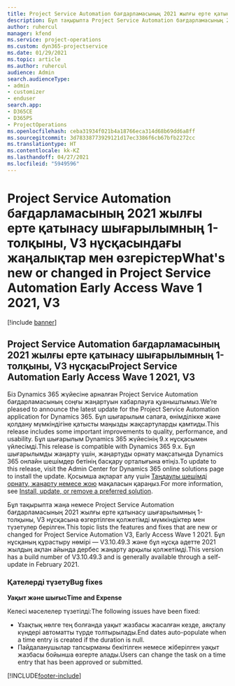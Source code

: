 ```yaml
---
title: Project Service Automation бағдарламасының 2021 жылғы ерте қатынасу шығарылымның 1-толқыны, V3 нұсқасындағы жаңалықтар мен өзгерістер
description: Бұл тақырыпта Project Service Automation бағдарламасының 2021 жылғы ерте қатынасу шығарылымның 1-толқыны, V3 нұсқасындағы қолжетімді мүмкіндіктер мен түзетулер берілген.
author: ruhercul
manager: kfend
ms.service: project-operations
ms.custom: dyn365-projectservice
ms.date: 01/29/2021
ms.topic: article
ms.author: ruhercul
audience: Admin
search.audienceType:
- admin
- customizer
- enduser
search.app:
- D365CE
- D365PS
- ProjectOperations
ms.openlocfilehash: ceba31934f021b4a18766eca314d68b69dd6a8ff
ms.sourcegitcommit: 3d78338773929121d17ec3386f6cb67bfb2272cc
ms.translationtype: HT
ms.contentlocale: kk-KZ
ms.lasthandoff: 04/27/2021
ms.locfileid: "5949596"
---
```

# <a name="whats-new-or-changed-in-project-service-automation-early-access-wave-1-2021-v3"></a><span data-ttu-id="9eadf-103">Project Service Automation бағдарламасының 2021 жылғы ерте қатынасу шығарылымның 1-толқыны, V3 нұсқасындағы жаңалықтар мен өзгерістер</span><span class="sxs-lookup"><span data-stu-id="9eadf-103">What's new or changed in Project Service Automation Early Access Wave 1 2021, V3</span></span>

[!include [banner](../includes/psa-now-project-operations.md)]

## <a name="project-service-automation-early-access-wave-1-2021-v3"></a><span data-ttu-id="9eadf-104">Project Service Automation бағдарламасының 2021 жылғы ерте қатынасу шығарылымның 1-толқыны, V3 нұсқасы</span><span class="sxs-lookup"><span data-stu-id="9eadf-104">Project Service Automation Early Access Wave 1 2021, V3</span></span>

<span data-ttu-id="9eadf-105">Біз Dynamics 365 жүйесіне арналған Project Service Automation бағдарламасының соңғы жаңартуын хабарлауға қуаныштымыз.</span><span class="sxs-lookup"><span data-stu-id="9eadf-105">We’re pleased to announce the latest update for the Project Service Automation application for Dynamics 365.</span></span> <span data-ttu-id="9eadf-106">Бұл шығарылым сапаға, өнімділікке және қолдану мүмкіндігіне қатысты маңызды жақсартуларды қамтиды.</span><span class="sxs-lookup"><span data-stu-id="9eadf-106">This release includes some important improvements to quality, performance, and usability.</span></span> <span data-ttu-id="9eadf-107">Бұл шығарылым Dynamics 365 жүйесінің 9.x нұсқасымен үйлесімді.</span><span class="sxs-lookup"><span data-stu-id="9eadf-107">This release is compatible with Dynamics 365 9.x.</span></span> <span data-ttu-id="9eadf-108">Бұл шығарылымды жаңарту үшін, жаңартуды орнату мақсатында Dynamics 365 онлайн шешімдер бетінің басқару орталығына өтіңіз.</span><span class="sxs-lookup"><span data-stu-id="9eadf-108">To update to this release, visit the Admin Center for Dynamics 365 online solutions page to install the update.</span></span> <span data-ttu-id="9eadf-109">Қосымша ақпарат алу үшін [Таңдаулы шешімді орнату, жаңарту немесе жою](/power-platform/admin/install-remove-preferred-solution) мақаласын қараңыз.</span><span class="sxs-lookup"><span data-stu-id="9eadf-109">For more information, see [Install, update, or remove a preferred solution](/power-platform/admin/install-remove-preferred-solution).</span></span>

<span data-ttu-id="9eadf-110">Бұл тақырыпта жаңа немесе Project Service Automation бағдарламасының 2021 жылғы ерте қатынасу шығарылымның 1-толқыны, V3 нұсқасына өзгертілген қолжетімді мүмкіндіктер мен түзетулер берілген.</span><span class="sxs-lookup"><span data-stu-id="9eadf-110">This topic lists the features and fixes that are new or changed for Project Service Automation V3, Early Access Wave 1 2021.</span></span> <span data-ttu-id="9eadf-111">Бұл нұсқаның құрастыру нөмірі — V3.10.49.3 және бұл нұсқа әдетте 2021 жылдың ақпан айында дербес жаңарту арқылы қолжетімді.</span><span class="sxs-lookup"><span data-stu-id="9eadf-111">This version has a build number of V3.10.49.3 and is generally available through a self-update in February 2021.</span></span>


### <a name="bug-fixes"></a><span data-ttu-id="9eadf-112">Қателерді түзету</span><span class="sxs-lookup"><span data-stu-id="9eadf-112">Bug fixes</span></span>

<span data-ttu-id="9eadf-113">**Уақыт және шығыс**</span><span class="sxs-lookup"><span data-stu-id="9eadf-113">**Time and Expense**</span></span>

<span data-ttu-id="9eadf-114">Келесі мәселелер түзетілді:</span><span class="sxs-lookup"><span data-stu-id="9eadf-114">The following issues have been fixed:</span></span>

- <span data-ttu-id="9eadf-115">Ұзақтық нөлге тең болғанда уақыт жазбасы жасалған кезде, аяқталу күндері автоматты түрде толтырылады.</span><span class="sxs-lookup"><span data-stu-id="9eadf-115">End dates auto-populate when a time entry is created if the duration is null.</span></span>
- <span data-ttu-id="9eadf-116">Пайдаланушылар тапсырманы бекітілген немесе жіберілген уақыт жазбасы бойынша өзгерте алады.</span><span class="sxs-lookup"><span data-stu-id="9eadf-116">Users can change the task on a time entry that has been approved or submitted.</span></span>


[!INCLUDE[footer-include](../includes/footer-banner.md)]
